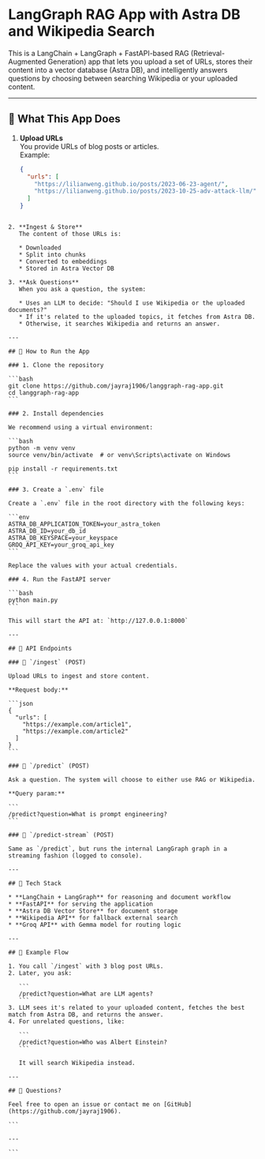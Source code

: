 # LangGraph RAG App with Astra DB and Wikipedia Search

This is a LangChain + LangGraph + FastAPI-based RAG (Retrieval-Augmented Generation) app that lets you upload a set of URLs, stores their content into a vector database (Astra DB), and intelligently answers questions by choosing between searching Wikipedia or your uploaded content.

---

## 🧠 What This App Does

1. **Upload URLs**  
   You provide URLs of blog posts or articles.  
   Example:
   ```json
   {
     "urls": [
       "https://lilianweng.github.io/posts/2023-06-23-agent/",
       "https://lilianweng.github.io/posts/2023-10-25-adv-attack-llm/"
     ]
   }
````

2. **Ingest & Store**
   The content of those URLs is:

   * Downloaded
   * Split into chunks
   * Converted to embeddings
   * Stored in Astra Vector DB

3. **Ask Questions**
   When you ask a question, the system:

   * Uses an LLM to decide: "Should I use Wikipedia or the uploaded documents?"
   * If it's related to the uploaded topics, it fetches from Astra DB.
   * Otherwise, it searches Wikipedia and returns an answer.

---

## 🚀 How to Run the App

### 1. Clone the repository

```bash
git clone https://github.com/jayraj1906/langgraph-rag-app.git
cd langgraph-rag-app
```

### 2. Install dependencies

We recommend using a virtual environment:

```bash
python -m venv venv
source venv/bin/activate  # or venv\Scripts\activate on Windows

pip install -r requirements.txt
```

### 3. Create a `.env` file

Create a `.env` file in the root directory with the following keys:

```env
ASTRA_DB_APPLICATION_TOKEN=your_astra_token
ASTRA_DB_ID=your_db_id
ASTRA_DB_KEYSPACE=your_keyspace
GROQ_API_KEY=your_groq_api_key
```

Replace the values with your actual credentials.

### 4. Run the FastAPI server

```bash
python main.py
```

This will start the API at: `http://127.0.0.1:8000`

---

## 📡 API Endpoints

### 🔹 `/ingest` (POST)

Upload URLs to ingest and store content.

**Request body:**

```json
{
  "urls": [
    "https://example.com/article1",
    "https://example.com/article2"
  ]
}
```

### 🔹 `/predict` (POST)

Ask a question. The system will choose to either use RAG or Wikipedia.

**Query param:**

```
/predict?question=What is prompt engineering?
```

### 🔹 `/predict-stream` (POST)

Same as `/predict`, but runs the internal LangGraph graph in a streaming fashion (logged to console).

---

## 🧰 Tech Stack

* **LangChain + LangGraph** for reasoning and document workflow
* **FastAPI** for serving the application
* **Astra DB Vector Store** for document storage
* **Wikipedia API** for fallback external search
* **Groq API** with Gemma model for routing logic

---

## 📝 Example Flow

1. You call `/ingest` with 3 blog post URLs.
2. Later, you ask:

   ```
   /predict?question=What are LLM agents?
   ```
3. LLM sees it's related to your uploaded content, fetches the best match from Astra DB, and returns the answer.
4. For unrelated questions, like:

   ```
   /predict?question=Who was Albert Einstein?
   ```

   It will search Wikipedia instead.

---

## 💬 Questions?

Feel free to open an issue or contact me on [GitHub](https://github.com/jayraj1906).

```

---

```

